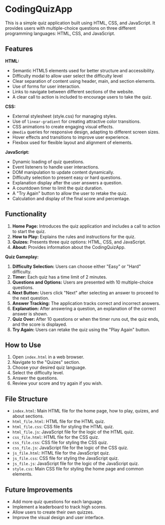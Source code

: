 
# CodingQuizApp

This is a simple quiz application built using HTML, CSS, and JavaScript. It provides users with multiple-choice questions on three different programming languages: HTML, CSS, and JavaScript.

## Features

**HTML:**

- Semantic HTML5 elements used for better structure and accessibility.
- Difficulty modal to allow user select the difficulty level 
- Clear separation of content using header, main, and section elements.
- Use of forms for user interaction.
- Links to navigate between different sections of the website.
- A clear call to action is included to encourage users to take the quiz.

**CSS:**

- External stylesheet (style.css) for managing styles.
- Use of `linear-gradient` for creating attractive color transitions.
- CSS animations to create engaging visual effects.
- `@media` queries for responsive design, adapting to different screen sizes.
- Hover effects and transitions to improve user experience.
- Flexbox used for flexible layout and alignment of elements.

**JavaScript:**

- Dynamic loading of quiz questions.
- Event listeners to handle user interactions.
- DOM manipulation to update content dynamically.
- Difficulty selection to present easy or hard questions.
- Explanation display after the user answers a question.
- A countdown timer to limit the quiz duration.
- A "Try Again" button to allow the user to retake the quiz.
- Calculation and display of the final score and percentage.

## Functionality

1. **Home Page:** Introduces the quiz application and includes a call to action to start the quiz.
2. **How to Play:** Explains the rules and instructions for the quiz.
3. **Quizes:** Presents three quiz options: HTML, CSS, and JavaScript.
4. **About:** Provides information about the CodingQuizApp.

**Quiz Gameplay:**

1. **Difficulty Selection:** Users can choose either "Easy" or "Hard" difficulty.
2. **Timer:** Each quiz has a time limit of 2 minutes.
3. **Questions and Options:** Users are presented with 10 multiple-choice questions.
4. **Next Button:** Users click "Next" after selecting an answer to proceed to the next question.
5. **Answer Tracking:** The application tracks correct and incorrect answers.
6. **Explanation:** After answering a question, an explanation of the correct answer is shown.
7. **Quiz Over:** After 10 questions or when the timer runs out, the quiz ends, and the score is displayed.
8. **Try Again:** Users can retake the quiz using the "Play Again" button.

## How to Use

1. Open `index.html` in a web browser.
2. Navigate to the "Quizes" section.
3. Choose your desired quiz language.
4. Select the difficulty level.
5. Answer the questions.
6. Review your score and try again if you wish.

## File Structure

- `index.html`: Main HTML file for the home page, how to play, quizes, and about sections.
- `html_file.html`: HTML file for the HTML quiz.
- `html_file.css`: CSS file for styling the HTML quiz.
- `html_file.js`: JavaScript file for the logic of the HTML quiz.
- `css_file.html`: HTML file for the CSS quiz.
- `css_file.css`: CSS file for styling the CSS quiz.
- `css_file.js`: JavaScript file for the logic of the CSS quiz.
- `js_file.html`: HTML file for the JavaScript quiz.
- `js_file.css`: CSS file for styling the JavaScript quiz.
- `js_file.js`: JavaScript file for the logic of the JavaScript quiz.
- `style.css`: Main CSS file for styling the home page and common elements.

## Future Improvements

- Add more quiz questions for each language.
- Implement a leaderboard to track high scores.
- Allow users to create their own quizzes.
- Improve the visual design and user interface.
